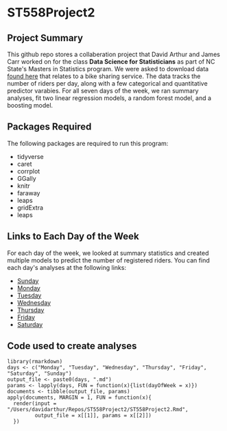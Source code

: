 # ST558Project2
## Project Summary
This github repo stores a collaberation project that David Arthur and James Carr worked on for the class **Data Science for Statisticians** as part of NC State's Masters in Statistics program. We were asked to download data [found here](https://archive.ics.uci.edu/ml/datasets/Bike+Sharing+Dataset) that relates to a bike sharing service. The data tracks the number of riders per day, along with a few categorical and quantitative predictor varabies. For all seven days of the week, we ran summary analyses, fit two linear regression models, a random forest model, and a boosting model. 

## Packages Required
The following packages are required to run this program: 

*  tidyverse
*  caret 
*  corrplot
*  GGally
*  knitr
*  faraway
*  leaps
*  gridExtra
*  leaps

## Links to Each Day of the Week
For each day of the week, we looked at summary statistics and created multiple models to predict the number of registered riders. You can find each day's analyses at the following links: 

*  [Sunday](https://github.com/davidearthur/ST558Project2/blob/main/Sunday.md)
*  [Monday](https://github.com/davidearthur/ST558Project2/blob/main/Monday.md)
*  [Tuesday](https://github.com/davidearthur/ST558Project2/blob/main/Tuesday.md)
*  [Wednesday](https://github.com/davidearthur/ST558Project2/blob/main/Wednesday.md)
*  [Thursday](https://github.com/davidearthur/ST558Project2/blob/main/Thursday.md)
*  [Friday](https://github.com/davidearthur/ST558Project2/blob/main/Friday.md)
*  [Saturday](https://github.com/davidearthur/ST558Project2/blob/main/Saturday.md)

## Code used to create analyses
    library(rmarkdown)
    days <- c("Monday", "Tuesday", "Wednesday", "Thursday", "Friday", "Saturday", "Sunday")
    output_file <- paste0(days, ".md")
    params <- lapply(days, FUN = function(x){list(dayOfWeek = x)})
    documents <- tibble(output_file, params)
    apply(documents, MARGIN = 1, FUN = function(x){
      render(input = "/Users/davidarthur/Repos/ST558Project2/ST558Project2.Rmd",
             output_file = x[[1]], params = x[[2]])
      })
